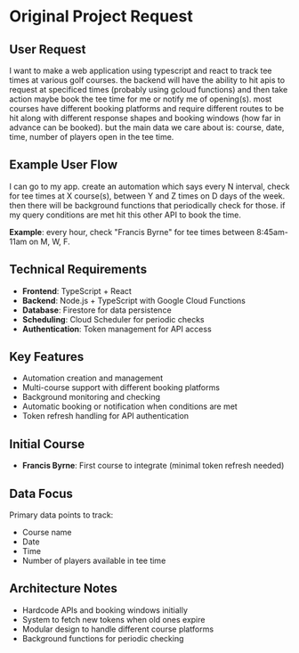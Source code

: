 # Original Project Request

## User Request
I want to make a web application using typescript and react to track tee times at various golf courses. the backend will have the ability to hit apis to request at specificed times (probably using gcloud functions) and then take action maybe book the tee time for me or notify me of opening(s). most courses have different booking platforms and require different routes to be hit along with different response shapes and booking windows (how far in advance can be booked). but the main data we care about is: course, date, time, number of players open in the tee time. 

## Example User Flow
I can go to my app. create an automation which says every N interval, check for tee times at X course(s), between Y and Z times on D days of the week. then there will be background functions that periodically check for those. if my query conditions are met hit this other API to book the time.

**Example**: every hour, check "Francis Byrne" for tee times between 8:45am-11am on M, W, F.

## Technical Requirements
- **Frontend**: TypeScript + React
- **Backend**: Node.js + TypeScript with Google Cloud Functions
- **Database**: Firestore for data persistence
- **Scheduling**: Cloud Scheduler for periodic checks
- **Authentication**: Token management for API access

## Key Features
- Automation creation and management
- Multi-course support with different booking platforms
- Background monitoring and checking
- Automatic booking or notification when conditions are met
- Token refresh handling for API authentication

## Initial Course
- **Francis Byrne**: First course to integrate (minimal token refresh needed)

## Data Focus
Primary data points to track:
- Course name
- Date
- Time
- Number of players available in tee time

## Architecture Notes
- Hardcode APIs and booking windows initially
- System to fetch new tokens when old ones expire
- Modular design to handle different course platforms
- Background functions for periodic checking 